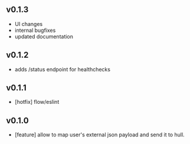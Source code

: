 ## v0.1.3
- UI changes
- internal bugfixes
- updated documentation

## v0.1.2
- adds /status endpoint for healthchecks

## v0.1.1
- [hotfix] flow/eslint

## v0.1.0
- [feature] allow to map user's external json payload and send it to hull.
